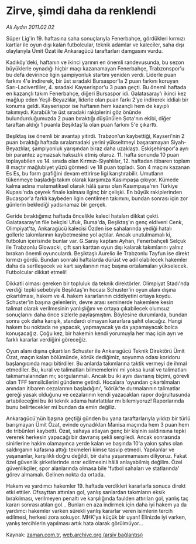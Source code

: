# Zirve, şimdi daha da renklendi

*Ali Aydın 2011.02.02*

<td class="columnist-detail">
<p>Süper Lig'in 19. haftasına saha sonuçlarıyla Fenerbahçe, gördükleri kırmızı kartlar ile oyun dışı kalan futbolcular, teknik adamlar ve kaleciler, saha dışı olaylarıyla Ümit Özat ile Ankaragücü taraftarları damgasını vurdu.</p>
<p>
<div id="haberMetinDiv">
<p> Kadıköy'deki, haftanın ve ikinci yarının en önemli randevusunda, bu sezon büyüklerle oynadığı hiçbir maçı kazanamayan Fenerbahçe, Trabzonspor'u bu defa devirince ligin şampiyonluk startını yeniden verdi. Liderle puan farkını 4'e indirerek, bir üst sıradaki Bursaspor'la 2 puan farkını koruyan Sarı-Lacivertliler, 4. sıradaki Kayserispor'u 3 puan geçti. Bu önemli haftada en kazançlı takım Fenerbahçe, diğeri Bursaspor idi. Galatasaray'ı ikinci kez mağlup eden Yeşil-Beyazlılar, liderle olan puan farkı 2'ye indirerek iddialı bir konuma geldi. Kayserispor ise haftanın hem kazançlı hem de kayıplı takımıydı. Karabük'te üst sıradaki rakiplerini göz önünde bulundurduğumuzda 2 puan bıraktığı düşünülen Şota'nın ekibi, diğer taraftan aldığı 1 puanla Beşiktaş'la olan puan farkını 5'e çıkarttı.
<p> Beşiktaş ise önemli bir avantajı yitirdi. Trabzon'un kaybettiği, Kayseri'nin 2 puan bıraktığı haftada sıralamadaki yerini yükseltmeyi başaramayan Siyah-Beyazlılar, şampiyonluk yarışından biraz daha uzaklaştı. Eskişehirspor'a ayrı bir parantez açmazsak haksızlık etmiş oluruz. 11. hafta sonunda 10 puan toplayabilen ve 14. sırada olan Kırmızı-Siyahlılar, 12. haftadan itibaren toplam 8 maçtır mağlubiyet yüzü görmedi ve 18 puan topladı. Son 4 maçını kazanan Es Es, bu form grafiğini devam ettirirse ligi karıştırabilir. Umutların tükenmeye başladığı takım olarak karşımıza Kasımpaşa çıkıyor. Kümede kalma adına matematiksel olarak hâlâ şansı olan Kasımpaşa'nın Türkiye Kupası'nda çeyrek finale kalması ilginç bir çelişki. En büyük rakiplerinden Bucaspor'a farklı kaybeden ligin centilmen takımını, bundan sonrası için zor günlerin beklediği yadsınamaz bir gerçek.
<p> Geride bıraktığımız haftada öncelikle kaleci hataları dikkat çekti. Galatasaray'ın file bekçisi Ufuk, Bursa'da, Beşiktaş'ın genç eldiveni Cenk, Olimpiyat'ta, Ankaragücü kalecisi Özden ise sahalarında yediği hatalı gollerle takımlarının kaybetmesine yol açtılar. Ancak unutulmamalı ki, futbolun içerisinde bunlar var. G.Saray kaptanı Ayhan, Fenerbahçeli Selçuk ile Trabzonlu Glowacki, çift sarı karttan oyun dışı kalarak takımlarını yalnız bırakan önemli oyunculardı. Beşiktaşlı Aurelio ile Trabzonlu Tayfun ise direkt kırmızı gördü. Bundan sonraki haftalarda dürüst ve adil olabilecek hakemler daha da sertleşecek ve kart sayılarının maç başına ortalamaları yükselecek. Futbolcular dikkat etmeli!
<p> Dikkatli olması gereken bir topluluk da teknik direktörler. Olimpiyat Stadı'nda verdiği tepki sebebiyle Beşiktaş'ın hocası Schuster'in oyun alanı dışına çıkartılması, hakem ve 4. hakem kararlarının ciddiyetini ortaya koydu. Schuster'in başına gelenlerin, devre arası seminerde hakemlere kesin talimat olarak verilmesinin yanlışlığını ve ortaya çıkabilecek olumsuz sonuçlarını daha önce sizlerle paylaşmıştım. Böylesine durumlarda, bundan sonra çok daha karışık, standardı olmayan kararlara şahit olacağız. Hangi hakem bu noktada ne yapacak, yapmayacak ya da yapamayacak bolca konuşacağız. Çoğu kez, bir hakemin kendi yorumuyla her maç için ayrı ve farklı kararlar verdiğini göreceğiz.
<p> Oyun alanı dışına çıkartılan Schuster ile Ankaragücü Teknik Direktörü Ümit Özat, maçın kalan bölümünde, körük dediğimiz, soyunma odası koridoru başlangıcında maçı bitirdiler. Bu anlarda takımlarına taktik vermeyi de ihmal etmediler. Bu, kural ve talimatları bilmemelerini mi yoksa kural ve talimatları takmamalarından mı; sorgulanmalı. Ancak bu iki aynı davranış biçimi, görevli olan TFF temsilcilerini gündeme getirdi. Hocalara 'oyundan çıkartılmaları anından itibaren cezalarının başladığını', 'körük'te durmalarının talimatlar gereği yasak olduğunu ve cezalarının kendi yazacakları rapor doğrultusunda artabileceğini bu iki teknik adama hatırlattılar mı bilemiyoruz! Raporlarında bunu belirtecekler mi bundan da emin değiliz.
<p> Ankaragücü'nün başına geçtiği günden bu yana taraftarlarıyla yıldızı bir türlü barışmayan Ümit Özat, evinde oynadıkları Manisa maçında hem 3 puan hem de tribünleri kaybetti. Özat, sahaya atlayan genç bir kişinin saldırısına tepki vererek herkesin yapacağı bir davranış şekli sergiledi. Ancak sonrasında sinirlerine hakim olamayınca yerde kalan ve başında 10'a yakın şahıs olan saldırganın kafasına attığı tekmeleri kimse tasvip etmedi. Yapılanlar ve yaşananlar, karşılıklı doğru değildi, bir daha yaşanmamasını diliyoruz. Fakat özel güvenlik şirketlerinde ısrar edilmesini hâlâ anlayabilmiş değilim. Özel güvenlikçiler, spor alanlarında olmasa bile 'futbol sahaları ve statlarında' görev almamalı. Gelinen nokta da ortada.
<p> Hakem ve yardımcı hakemler 19. haftada verdikleri kararlarla sonuca direkt etki ettiler. Ofsayttan attırılan gol, yanlış sarılardan takımların eksik bırakılması, verilmeyen penaltı ve karşılığında faulden attırılan gol, yanlış taç kararı sonrası atılan gol... Bunları en aza indirmek için daha iyi hakem ya da yardımcı hakemler varken sürekli yanlış kararlar veren isimlerin tercih edilmesi, herkesi zora sokuyor. MHK'ya küçük bir uyarı! Elinizde iyi varken, yanlış tercihlerin yapılması artık hata olarak görülmüyor...
<p></p></p></p></p></p></p></p></p></div>
</p>
<a href="http://web.archive.org/web/20110203164730/mailto:aliaydin@zaman.com.tr">
</a></td>

Kaynak: [zaman.com.tr](http://zaman.com.tr/yazar.do?yazino=1087766), [web.archive.org (arşiv bağlantısı)](http://web.archive.org/web/20110203164730/http://www.zaman.com.tr:80/yazar.do?yazino=1087766)
